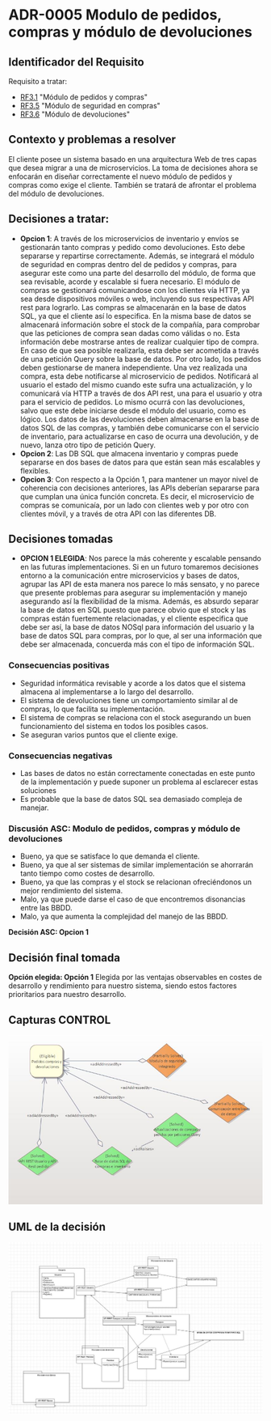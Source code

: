 # ADR-0005 Modulo de pedidos, compras y módulo de devoluciones

## Identificador del Requisito

Requisito a tratar: 
* [RF3.1](https://github.com/kikmar/DAS-GRUPO-8/blob/feature/Semana2/Semana%202/Requisitos/rf3.1.md) "Módulo de pedidos y compras"
* [RF3.5](https://github.com/kikmar/DAS-GRUPO-8/blob/feature/Semana2/Semana%202/Requisitos/rf3.5.md) "Módulo de seguridad en compras"
* [RF3.6](https://github.com/kikmar/DAS-GRUPO-8/blob/feature/Semana2/Semana%202/Requisitos/rf3.6.md) "Módulo de devoluciones"

## Contexto y problemas a resolver

El cliente posee un sistema basado en una arquitectura Web de tres capas que desea migrar a una de microservicios. La toma de decisiones ahora se enfocarán en diseñar correctamente
el nuevo módulo de pedidos y compras como exige el cliente. También se tratará de afrontar el problema del módulo de devoluciones.

## Decisiones a tratar:

* **Opcion 1**: A través de los microservicios de inventario y envíos se gestionarán tanto compras y pedido como devoluciones. Esto debe separarse y repartirse correctamente. Además, se integrará el módulo de seguridad en compras
dentro del de pedidos y compras, para asegurar este como una parte del desarrollo del módulo, de forma que sea revisable, acorde y escalable si fuera necesario. El módulo de compras se gestionará comunicandose con los clientes vía HTTP, ya sea desde dispositivos
móviles o web, incluyendo sus respectivas API rest para lograrlo. Las compras se almacenarán en la base de datos SQL, ya que el cliente así lo especifica. En la misma base de datos se almacenará información sobre el stock de la compañía, para comprobar que las peticiones de compra sean dadas como válidas o no.
Esta información debe mostrarse antes de realizar cualquier tipo de compra. En caso de que sea posible realizarla, esta debe ser acometida a través de una petición Query sobre la base de datos. Por otro lado, los pedidos deben gestionarse de manera independiente. Una vez realizada una compra, esta debe notificarse al microservicio de pedidos. Notificará al usuario el estado del mismo
cuando este sufra una actualización, y lo comunicará vía HTTP a través de dos API rest, una para el usuario y otra para el servicio de pedidos. Lo mismo ocurrá con las devoluciones, salvo que este debe iniciarse desde el módulo del usuario, como es lógico. Los datos de las devoluciones
deben almacenarse en la base de datos SQL de las compras, y también debe comunicarse con el servicio de inventario, para actualizarse en caso de ocurra una devolución, y de nuevo, lanza otro tipo de petición Query.
* **Opcion 2**: Las DB SQL que almacena inventario y compras puede separarse en dos bases de datos para que están sean más escalables y flexibles.
* **Opcion 3**: Con respecto a la Opción 1, para mantener un mayor nivel de coherencia con decisiones anteriores, las APIs deberían separarse para que cumplan una única función concreta. Es decir, el microservicio de compras se comunicaía, por un lado con clientes web y por otro con clientes móvil, y a través
de otra API con las diferentes DB.

## Decisiones tomadas

* **OPCION 1 ELEGIDA**: Nos parece la más coherente y escalable pensando en las futuras implementaciones. Si en un futuro tomaremos decisiones entorno a la comunicación entre microservicios y bases de datos, agrupar las API
de esta manera nos parece lo más sensato, y no parece que presente problemas para asegurar su implementación y manejo asegurando así la flexibilidad de la misma. Además, es absurdo separar la base de datos en SQL puesto que parece obvio que el stock y las compras están fuertemente relacionadas, y el cliente especifica que debe ser así, la
base de datos NOSql para información del usuario y la base de datos SQL para compras, por lo que, al ser una información que debe ser almacenada, concuerda más con el tipo de información SQL.

### Consecuencias positivas <!-- optional -->

* Seguridad informática revisable y acorde a los datos que el sistema almacena al implementarse a lo largo del desarrollo.
* El sistema de devoluciones tiene un comportamiento similar al de compras, lo que facilita su implementación.
* El sistema de compras se relaciona con el stock asegurando un buen funcionamiento del sistema en todos los posibles casos.
* Se aseguran varios puntos que el cliente exige.

### Consecuencias negativas <!-- optional -->

* Las bases de datos no están correctamente conectadas en este punto de la implementación y puede suponer un problema al esclarecer estas soluciones 
* Es probable que la base de datos SQL sea demasiado compleja de manejar.

### Discusión ASC: Modulo de pedidos, compras y módulo de devoluciones

+ Bueno, ya que se satisface lo que demanda el cliente.
+ Bueno, ya que al ser sistemas de similar implementación se ahorrarán tanto tiempo como costes de desarrollo.
+ Bueno, ya que las compras y el stock se relacionan ofreciéndonos un mejor rendimiento del sistema.
+ Malo, ya que puede darse el caso de que encontremos disonancias entre las BBDD.
+ Malo, ya que aumenta la complejidad del manejo de las BBDD.

**Decisión ASC: Opcion 1**

## Decisión final tomada

**Opción elegida: Opción 1** 
Elegida por las ventajas observables en costes de desarrollo y rendimiento para nuestro sistema, siendo estos factores prioritarios para nuestro desarrollo.

## Capturas CONTROL 

![D0005](../capturasadmentor/D0005.JPG)

## UML de la decisión

![UML-w2](../uml/D0005uml.JPG)




